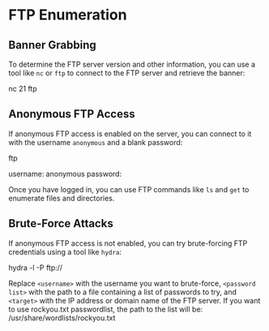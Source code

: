 # FTP Enumeration

## Banner Grabbing

To determine the FTP server version and other information, you can use a tool like `nc` or `ftp` to connect to the FTP server and retrieve the banner:

nc <target> 21
ftp <target>

## Anonymous FTP Access

If anonymous FTP access is enabled on the server, you can connect to it with the username `anonymous` and a blank password:

ftp <target>

username: anonymous
password:

Once you have logged in, you can use FTP commands like `ls` and `get` to enumerate files and directories.

## Brute-Force Attacks

If anonymous FTP access is not enabled, you can try brute-forcing FTP credentials using a tool like `hydra`:

hydra -l <username> -P <password list> ftp://<target>

Replace `<username>` with the username you want to brute-force, `<password list>` with the path to a file containing a list of passwords to try, and `<target>` with the IP address or domain name of the FTP server. If you want to use rockyou.txt passwordlist, the path to the list will be: /usr/share/wordlists/rockyou.txt
